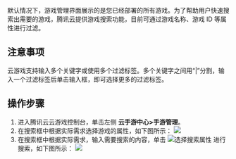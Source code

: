 默认情况下，游戏管理界面展示的是您已经部署的所有游戏。为了帮助用户快速搜索出需要的游戏，腾讯云提供游戏搜索功能，目前可通过游戏名称、游戏 ID 等属性进行过滤。

## 注意事项

云游戏支持输入多个关键字或使用多个过滤标签。多个关键字之间用“|”分割，输入一个过滤标签后单击输入框，即可选择更多的过滤标签。

## 操作步骤

1. 进入腾讯云云游戏控制台，单击左侧 **云手游中心>手游管理**。
3. 在搜索框中根据实际需求选择游戏的属性，如下图所示：
![](https://qcloudimg.tencent-cloud.cn/raw/f5eda17d269105b3a546c68f2a2dca37.png)
4. 在搜索框中根据实际需求，输入需要搜索的内容，单击 ![选择搜索属性](https://main.qcloudimg.com/raw/3cca38f08eaa87087cdd1b81eaf08a0a.png) 进行搜索，如下图所示：
![](https://qcloudimg.tencent-cloud.cn/raw/d2d2d08f5ab31a211bf64133051ccb69.png)
